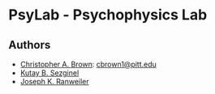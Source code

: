 # PsyLab - Psychophysics Lab

## Authors

- [Christopher A. Brown](https://github.com/cbrown1): <cbrown1@pitt.edu>
- [Kutay B. Sezginel](https://github.com/kbsezginel)
- [Joseph K. Ranweiler](https://github.com/ranweiler)
